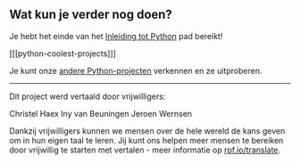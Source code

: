 ## Wat kun je verder nog doen?

Je hebt het einde van het [Inleiding tot Python](https://projects.raspberrypi.org/nl-NL/pathways/python-intro) pad bereikt!

[[[python-coolest-projects]]]

Je kunt onze [andere Python-projecten](https://projects.raspberrypi.org/nl-NL/projects?software%5B%5D=python) verkennen en ze uitproberen.

***

Dit project werd vertaald door vrijwilligers:

Christel Haex
Iny van Beuningen
Jeroen Wernsen

Dankzij vrijwilligers kunnen we mensen over de hele wereld de kans geven om in hun eigen taal te leren. Jij kunt ons helpen meer mensen te bereiken door vrijwillig te starten met vertalen - meer informatie op [rpf.io/translate](https://rpf.io/translate).
